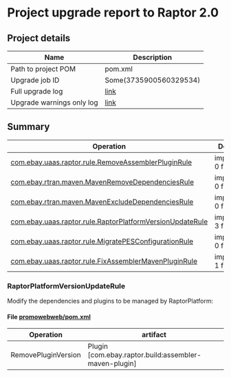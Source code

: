 
# Project upgrade report to Raptor 2.0
## Project details
Name | Description
---- | -----------
Path to project POM |	pom.xml
Upgrade job ID | Some(3735900560329534)
Full upgrade log | [link](raptor-upgrade-debug-3735900560329534.log)
Upgrade warnings only log | [link](raptor-upgrade-warn-3735900560329534.log)

     ## Summary

| Operation | Details |
| ---- | ----------- |
|[com.ebay.uaas.raptor.rule.RemoveAssemblerPluginRule](#RemoveAssemblerPluginRule) | impacted 0 file(s) |
|[com.ebay.rtran.maven.MavenRemoveDependenciesRule](#MavenRemoveDependenciesRule) | impacted 0 file(s) |
|[com.ebay.rtran.maven.MavenExcludeDependenciesRule](#MavenExcludeDependenciesRule) | impacted 0 file(s) |
|[com.ebay.uaas.raptor.rule.RaptorPlatformVersionUpdateRule](#RaptorPlatformVersionUpdateRule) | impacted 3 file(s) |
|[com.ebay.uaas.raptor.rule.MigratePESConfigurationRule](#MigratePESConfigurationRule) | impacted 0 file(s) |
|[com.ebay.uaas.raptor.rule.FixAssemblerMavenPluginRule](#FixAssemblerMavenPluginRule) | impacted 1 file(s) |

### RaptorPlatformVersionUpdateRule
Modify the dependencies and plugins to be managed by RaptorPlatform:
      
#### File [promowebweb/pom.xml](promowebweb/pom.xml)
|Operation|artifact|
|------|----|
|RemovePluginVersion|Plugin [com.ebay.raptor.build:assembler-maven-plugin]|
